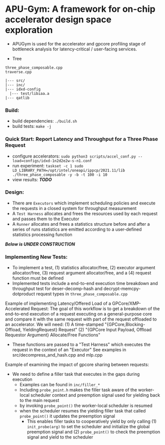 # APU-Gym: A framework for on-chip accelerator design space exploration
* APUGym is used for the accelerator and gpcore profiling stage of bottleneck analysis for latency-critical / user-facing services.

* Tree
```
three_phase_composable.cpp
traverse.cpp

|--- src/
|--- inc/
|--- idxd-config
  |--- test/libiaa.a
|--- qatlib
```

### Build:
* build dependencies: `./build.sh`
* build tests: `make -j`

### Quick Start: Report Latency and Throughput for a Three Phase Request
* configure accelerators: `sudo python3 scripts/accel_conf.py --load=configs/idxd-1n2d2e2w-s-n1.conf`
* run experiment: `taskset -c 1 sudo LD_LIBRARY_PATH=/opt/intel/oneapi/ippcp/2021.11/lib  ./three_phase_composable -y -b -t 100 -i 10`
* view results: ***TODO***

### Design:
* There are `Executors` which implement scheduling policies and execute the requests in a closed system for throughput measurement
* A `Test Harness` allocates and frees the resources used by each request and passes them to the Executor
* A `Runner` allocates and frees a statistics structure before and after a series of runs statistics are emitted according to a user-defined statistics processing function


***Below is UNDER CONSTRUCTION***
### Implementing New Tests:
* To implement a test, (1) statistics allocator/free, (2) executor argument allocator/free, (3) request argument allocator/free, and a (4) request function must be defined
* Implemented tests include a end-to-end execution time breakdown and throughput test for deser-decomp-hash and decrypt-memcpy-dotproduct request types in `three_phase_composable.cpp`

Example of implementing Latency/Offered Load of a GPCore/XMP-Accelerated Request:
The goal of this workflow is to get a breakdown of the end-to-end execution of a request executing on a general-purpose core and compare it with the same request with part of the request offloaded to an accelerator.
We will need:
  (1) A time-stamped "{GPCore,Blocking-Offload, YieldingRequest} Request"
  (2) "{GPCore Input Payload, Offload Requestor Argument} Allocate/Free Functions"
* These functions are passed to a "Test Harness" which executes the request in the context of an "Executor"
See examples in src/decompress_and_hash.cpp and mlp.cpp

Example of examining the impact of gpcore sharing between requests:
* We need to define a filler task that executes in the gaps during execution
  * Examples can be found in `inc/filler_*`
  * Including `probe_point.h` makes the filler task aware of the worker-local scheduler context and preemption signal used for yielding back to the main request
  * by invoking `probe_point()` the worker-local scheduler is resumed
  * when the scheduler resumes the yielding filler task that called `probe_point()` it updates the preemption signal
    * This enables filler tasks to cooperatively yield by only calling (1) `init_probe(arg)` to set the scheduler and initialize the global preemption signal and (2) `probe_point()` to check the preemption signal and yield to the scheduler